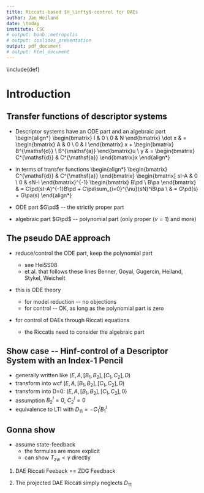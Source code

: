 ```yaml
---
title: Riccati-based $H_\infty$-control for DAEs
author: Jan Heiland
date: \today
institute: CSC
# output: binb::metropolis
# output: ioslides_presentation
output: pdf_document
# output: html_document
---
```


\include{def}

# Introduction

## Transfer functions of descriptor systems

* Descriptor systems have an ODE part and an algebraic part
 \begin{align*}
 \begin{bmatrix}
	 I & 0 \\ 0 & N
 \end{bmatrix} \dot x 
 & = 
 \begin{bmatrix}
	 A & 0 \\ 0 & I
 \end{bmatrix} x +
 \begin{bmatrix}
	 B^{\mathsf{d}}  \\ B^{\mathsf{a}}
 \end{bmatrix}u \\
 y  & =
 \begin{bmatrix}
	 C^{\mathsf{d}}  & C^{\mathsf{a}}
 \end{bmatrix}x 
 \end{align*}

* in terms of transfer functions
 \begin{align*}
 \begin{bmatrix}
	 C^{\mathsf{d}}  & C^{\mathsf{a}}
 \end{bmatrix}
 \begin{bmatrix}
	 sI-A & 0 \\ 0 & sN-I
 \end{bmatrix}^{-1} 
 \begin{bmatrix}
	 B\pd  \\ B\pa
 \end{bmatrix}
 & = C\pd(sI-A)^{-1}B\pd + C\pa\sum_{i=0}^{\nu}(sN)^iB\pa \\
 & = G\pd(s) + G\pa(s)
 \end{align*}

* ODE part $G\pd$ -- the strictly proper part
* algebraic part $G\pd$ -- polynomial part (only proper ($\nu=1$) and more)

##  The pseudo DAE approach

* reduce/control the ODE part, keep the polynomial part
  + see HeiSS08 
  + et al. that follows these lines Benner, Goyal, Gugercin, Heiland, Stykel, Weichelt

* this is ODE theory 
  + for model reduction -- no objections 
  + for control -- OK, as long as the polynomial part is zero

* for control of DAEs through Riccati equations
  * the Riccatis need to consider the algebraic part

## Show case -- Hinf-control of a Descriptor System with an Index-1 Pencil

* generally written like $(E,A,[B_1,B_2],[C_1,C_2],D)$
* transform into wcf $(E,A,[B_1,B_2],[C_1,C_2],D)$
* transform into D=0: $(E,A,[B_1,B_2],[C_1,C_2],0)$
* assumption $B_2^I=0$, $C_2^I=0$
* equivalence to LTI with $D_{11}=-C_1^IB_1^I$

## Gonna show

* assume state-feedback
  + the formulas are more explicit
  + can show $T_{zw} < \gamma$ directly 

1. DAE Riccati Feeback == ZDG Feedback

2. The projected DAE Riccati simply neglects $D_{11}$
